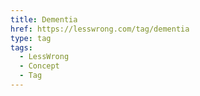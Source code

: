 ```yaml
---
title: Dementia
href: https://lesswrong.com/tag/dementia
type: tag
tags:
  - LessWrong
  - Concept
  - Tag
---
```


